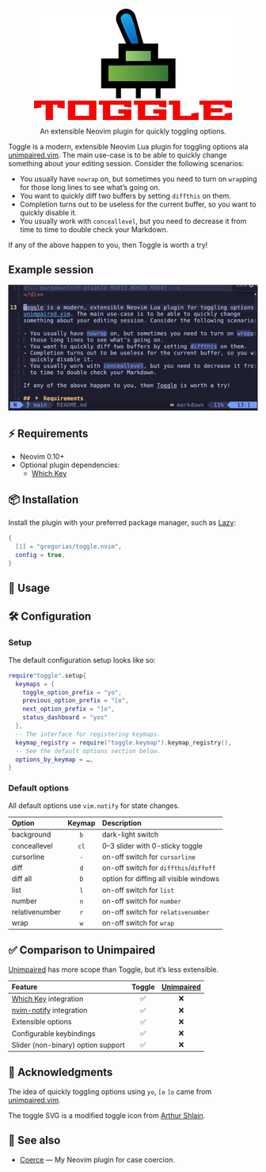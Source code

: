 <!-- markdownlint-disable MD013 MD033 MD041 -->

<div align="center">
  <p>
    <img src="assets/toggle-switch.png" align="center" alt="Toggle Logo"
         width="400" />
  </p>
  <p>
    An extensible Neovim plugin for quickly toggling options.
  </p>
</div>

Toggle is a modern, extensible Neovim Lua plugin for toggling options ala
[unimpaired.vim][unimpaired]. The main use-case is to be able to quickly change
something about your editing session. Consider the following scenarios:

- You usually have `nowrap` on, but sometimes you need to turn on `wrap`ping for
  those long lines to see what’s going on.
- You want to quickly diff two buffers by setting `diffthis` on them.
- Completion turns out to be useless for the current buffer, so you want to
  quickly disable it.
- You usually work with `conceallevel`, but you need to decrease it from time
  to time to double check your Markdown.

If any of the above happen to you, then Toggle is worth a try!

## Example session

![tty](assets/toggle-session.gif)

## ⚡️ Requirements

- Neovim 0.10+
- Optional plugin dependencies:
  - [Which Key][which-key]

## 📦 Installation

Install the plugin with your preferred package manager, such as [Lazy]:

```lua
{
  [1] = "gregorias/toggle.nvim",
  config = true,
}
```

## 🚀 Usage

## 🛠️ Configuration

### Setup

The default configuration setup looks like so:

```lua
require"toggle".setup{
  keymaps = {
    toggle_option_prefix = "yo",
    previous_option_prefix = "[o",
    next_option_prefix = "]o",
    status_dashboard = "yos"
  },
  -- The interface for registering keymaps.
  keymap_registry = require("toggle.keymap").keymap_registry(),
  -- See the default options section below.
  options_by_keymap = …,
}
```

### Default options

All default options use `vim.notify` for state changes.

| Option         | Keymap | Description                            |
| :--            | :--:   | :--                                    |
| background     | `b`    | dark-light switch                      |
| conceallevel   | `cl`   | 0–3 slider with 0-sticky toggle        |
| cursorline     | `-`    | on-off switch for `cursorline`         |
| diff           | `d`    | on-off switch for `diffthis`/`diffoff` |
| diff all       | `D`    | option for diffing all visible windows |
| list           | `l`    | on-off switch for `list`               |
| number         | `n`    | on-off switch for `number`             |
| relativenumber | `r`    | on-off switch for `relativenumber`     |
| wrap           | `w`    | on-off switch for `wrap`               |

## ✅ Comparison to Unimpaired

[Unimpaired][unimpaired] has more scope than Toggle, but it’s less extensible.

| Feature                            | Toggle | [Unimpaired][unimpaired] |
| :--                                | :--:   | :--:                     |
| [Which Key][which-key] integration | ✅     | ❌                       |
| [nvim-notify] integration          | ✅     | ❌                       |
| Extensible options                 | ✅     | ❌                       |
| Configurable keybindings           | ✅     | ❌                       |
| Slider (non-binary) option support | ✅     | ❌                       |

## 🙏 Acknowledgments

The idea of quickly toggling options using `yo`, `[o` `]o` came from
[unimpaired.vim][unimpaired].

The toggle SVG is a modified toggle icon from
[Arthur Shlain](https://usefulicons.com/).

## 🔗 See also

- [Coerce](https://github.com/gregorias/coerce.nvim) — My Neovim plugin for case coercion.

[Lazy]: https://github.com/folke/lazy.nvim
[nvim-notify]: https://github.com/rcarriga/nvim-notify
[unimpaired]: https://github.com/tpope/vim-unimpaired
[which-key]: https://github.com/folke/which-key.nvim
